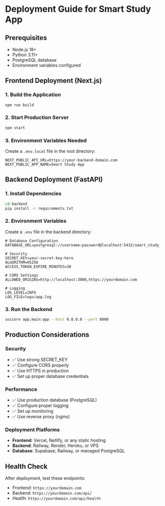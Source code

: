# Deployment Guide for Smart Study App

## Prerequisites
- Node.js 18+ 
- Python 3.11+
- PostgreSQL database
- Environment variables configured

## Frontend Deployment (Next.js)

### 1. Build the Application
```bash
npm run build
```

### 2. Start Production Server
```bash
npm start
```

### 3. Environment Variables Needed
Create a `.env.local` file in the root directory:
```env
NEXT_PUBLIC_API_URL=https://your-backend-domain.com
NEXT_PUBLIC_APP_NAME=Smart Study App
```

## Backend Deployment (FastAPI)

### 1. Install Dependencies
```bash
cd backend
pip install -r requirements.txt
```

### 2. Environment Variables
Create a `.env` file in the backend directory:
```env
# Database Configuration
DATABASE_URL=postgresql://username:password@localhost:5432/smart_study_db

# Security
SECRET_KEY=your-secret-key-here
ALGORITHM=HS256
ACCESS_TOKEN_EXPIRE_MINUTES=30

# CORS Settings
ALLOWED_ORIGINS=http://localhost:3000,https://yourdomain.com

# Logging
LOG_LEVEL=INFO
LOG_FILE=logs/app.log
```

### 3. Run the Backend
```bash
uvicorn app.main:app --host 0.0.0.0 --port 8000
```

## Production Considerations

### Security
- ✅ Use strong SECRET_KEY
- ✅ Configure CORS properly
- ✅ Use HTTPS in production
- ✅ Set up proper database credentials

### Performance
- ✅ Use production database (PostgreSQL)
- ✅ Configure proper logging
- ✅ Set up monitoring
- ✅ Use reverse proxy (nginx)

### Deployment Platforms
- **Frontend**: Vercel, Netlify, or any static hosting
- **Backend**: Railway, Render, Heroku, or VPS
- **Database**: Supabase, Railway, or managed PostgreSQL

## Health Check
After deployment, test these endpoints:
- Frontend: `https://yourdomain.com`
- Backend: `https://yourdomain.com/api/`
- Health: `https://yourdomain.com/api/health`
